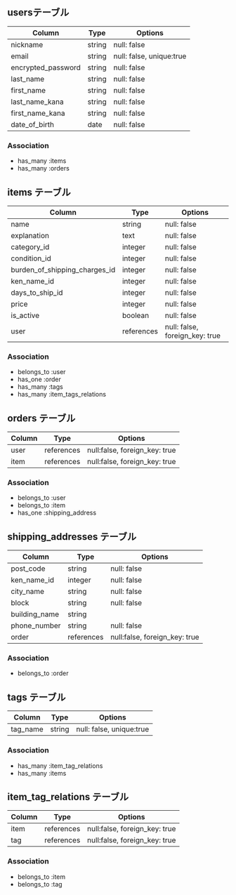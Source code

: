 ##  usersテーブル
| Column             | Type   | Options                  |
| ------------------ | ------ | ------------------------ |
| nickname           | string | null: false              |
| email              | string | null: false, unique:true |
| encrypted_password | string | null: false              |
| last_name          | string | null: false              |
| first_name         | string | null: false              |
| last_name_kana     | string | null: false              |
| first_name_kana    | string | null: false              |
| date_of_birth      | date   | null: false              |

### Association

- has_many :items
- has_many :orders

## items テーブル

| Column                        | Type       | Options                        |
| ----------------------------- | ---------- | ------------------------------ |
| name                          | string     | null: false                    |
| explanation                   | text       | null: false                    |
| category_id                   | integer    | null: false                    |
| condition_id                  | integer    | null: false                    |
| burden_of_shipping_charges_id | integer    | null: false                    |
| ken_name_id                   | integer    | null: false                    |
| days_to_ship_id               | integer    | null: false                    |
| price                         | integer    | null: false                    |
| is_active                     | boolean    | null: false                    |
| user                          | references | null: false, foreign_key: true |

### Association

- belongs_to :user
- has_one :order
- has_many :tags
- has_many :item_tags_relations

## orders テーブル

| Column               | Type       | Options                       |
| -------------------- | ---------- | ----------------------------- |
| user                 | references | null:false, foreign_key: true |
| item                 | references | null:false, foreign_key: true |

### Association
- belongs_to :user
- belongs_to :item
- has_one :shipping_address 

## shipping_addresses テーブル

| Column             | Type       | Options                       |
| ------------------ | ---------- | ----------------------------- |
| post_code          | string     | null: false                   |
| ken_name_id        | integer    | null: false                   |
| city_name          | string     | null: false                   |
| block              | string     | null: false                   |
| building_name      | string     |                               |
| phone_number       | string     | null: false                   |
| order              | references | null:false, foreign_key: true |

### Association
- belongs_to :order

## tags テーブル

| Column             | Type       | Options                       |
| ------------------ | ---------- | ----------------------------- |
| tag_name           | string     | null: false, unique:true      |


### Association
- has_many :item_tag_relations
- has_many :items


## item_tag_relations テーブル

| Column             | Type       | Options                       |
| ------------------ | ---------- | ----------------------------- |
| item               | references | null:false, foreign_key: true |
| tag                | references | null:false, foreign_key: true |

### Association
- belongs_to :item
- belongs_to :tag
